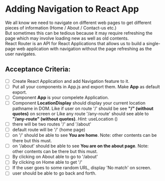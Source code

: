 # Adding Navigation to React App
We all know we need to navigate on different web pages to get different pieces of information (Home / About / Contact-us etc.) <br>
But sometimes this can be tedious because it may require refreshing the page which may involve loading new as well as old contents. <br>
React Router is an API for React Applications that allows us to build a single-page web application with navigation without the page refreshing as the user navigates. <br>

## Acceptance Criteria:
- [ ] Create React Application and add Navigation feature to it.
- [ ] Put all your components in App.js and export them. Make **App** as default export.
- [ ] Component **App** is your compelete Application.
- [ ] Component **LocationDisplay** should display your current location pathname in DOM. Like if user on route '/' should be see **"/" (without quotes)** on screen or Like any route '/any-route' should see able to **"/any-route" (without quotes)**. *Hint:* useLocation ()
- [ ] there will be two routes '/' and '/about'
- [ ] default route will be '/' (home page)
- [ ] on '/' should be able to see **You are home**. Note: other contents can be there but this must.
- [ ] on '/about' should be able to see **You are on the about page**. Note: other contents can be there but this must.
- [ ] By clicking on About able to go to '/about'
- [ ] By clicking on Home able to get '/'
- [ ] If the user goes to some random URL, display 'No match' on screen.
- [ ] user should be able to go back and forth.
